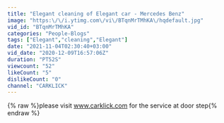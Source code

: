 ```yaml
---
title: "Elegant cleaning of Elegant car - Mercedes Benz"
image: "https:\/\/i.ytimg.com\/vi\/BTqnMrTMhKA\/hqdefault.jpg"
vid_id: "BTqnMrTMhKA"
categories: "People-Blogs"
tags: ["Elegant","cleaning","Elegant"]
date: "2021-11-04T02:30:40+03:00"
vid_date: "2020-12-09T16:57:06Z"
duration: "PT52S"
viewcount: "52"
likeCount: "5"
dislikeCount: "0"
channel: "CARKLICK"
---
```

{% raw %}please visit www.carklick.com  for the service at door step{% endraw %}
